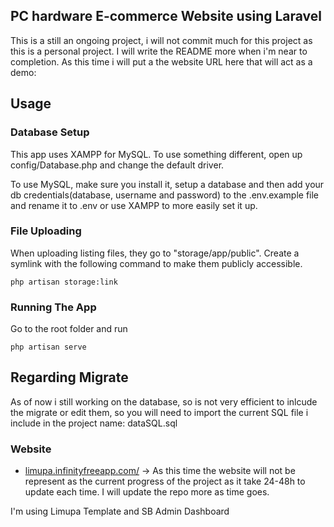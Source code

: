## PC hardware E-commerce Website using Laravel 

This is a still an ongoing project, i will not commit much for this project as this is a personal project. I will write the README more when i'm near to completion.
As this time i will put a the website URL here that will act as a demo:


## Usage

### Database Setup
This app uses XAMPP for MySQL. To use something different, open up config/Database.php and change the default driver.

To use MySQL, make sure you install it, setup a database and then add your db credentials(database, username and password) to the .env.example file and rename it to .env
or use XAMPP to more easily set it up.

### File Uploading
When uploading listing files, they go to "storage/app/public". Create a symlink with the following command to make them publicly accessible.
```
php artisan storage:link
```

### Running The App
Go to the root folder and run 
```
php artisan serve
```

## Regarding Migrate

As of now i still working on the database, so is not very efficient to inlcude the migrate or edit them, so you will need to import the current SQL file i include in the project name: dataSQL.sql

### Website
- [limupa.infinityfreeapp.com/](http://limupa.infinityfreeapp.com/) -> As this time the website will not be represent as the current progress of the project as it take 24-48h to update each time. I will update the repo more as time goes.



I'm using Limupa Template and SB Admin Dashboard
